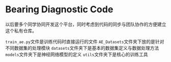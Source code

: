 # Bearing Diagnostic Code
以后要多个同学协同开发这个平台，同时考虑到代码的同步与团队协作的方便建立这个私有仓库。

`train_ae.py`文件是训练代码时直接运行的文件
`AE_Datasets`文件夹下放的是针对不同数据集的处理模块
`datasets`文件夹下是基本的数据集定义与数据处理方法
`models`文件夹下是神经网络模型的定义
`utils`文件夹下是核心的训练工具

